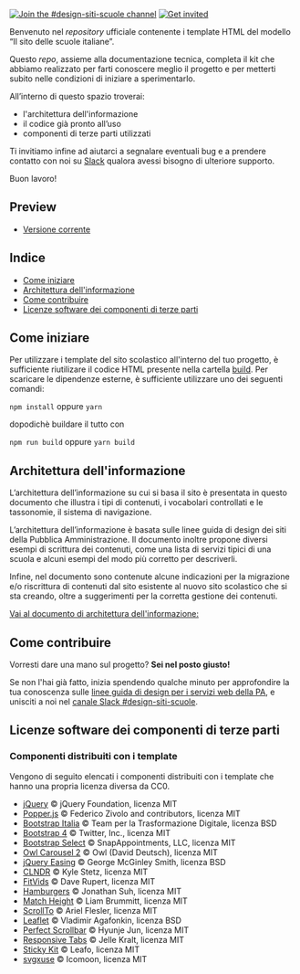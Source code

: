 [![Join the #design-siti-scuole channel](https://img.shields.io/badge/Slack%20channel-%23design-blue.svg)](https://app.slack.com/client/T6C27AXE0/CQ7J0KANT)
[![Get invited](https://slack.developers.italia.it/badge.svg)](https://slack.developers.italia.it/)

Benvenuto nel _repository_ ufficiale contenente i template HTML del modello “Il sito delle scuole italiane”.

Questo _repo_, assieme alla documentazione tecnica, completa il kit che abbiamo realizzato per farti conoscere meglio il progetto e per metterti subito nelle condizioni di iniziare a sperimentarlo.

All’interno di questo spazio troverai:

- l'architettura dell'informazione
- il codice già pronto all’uso
- componenti di terze parti utilizzati

Ti invitiamo infine ad aiutarci a segnalare eventuali bug e a prendere contatto con noi su [Slack](https://slack.developers.italia.it/) qualora avessi bisogno di ulteriore supporto.

Buon lavoro!

## Preview

- [Versione corrente](https://italia.github.io/design-scuole-pagine-statiche/)

## Indice

- [Come iniziare](#come-iniziare)
- [Architettura dell'informazione](#architettura-informazione)
- [Come contribuire](#come-contribuire)
- [Licenze software dei componenti di terze parti](#licenze-software-dei-componenti-di-terze-parti)

## Come iniziare

Per utilizzare i template del sito scolastico all'interno del tuo progetto, è sufficiente riutilizare il codice HTML presente nella cartella [build](https://github.com/italia/design-scuole-pagine-statiche/tree/main/build). Per scaricare le dipendenze esterne, è sufficiente utilizzare uno dei seguenti comandi:

`npm install` oppure `yarn`

dopodichè buildare il tutto con

`npm run build` oppure `yarn build`

## Architettura dell'informazione

L’architettura dell’informazione su cui si basa il sito è presentata in questo documento che illustra i tipi di contenuti, i vocabolari controllati e le tassonomie, il sistema di navigazione.

L’architettura dell’informazione è basata sulle linee guida di design dei siti della Pubblica Amministrazione. Il documento inoltre propone diversi esempi di scrittura dei contenuti, come una lista di servizi tipici di una scuola e alcuni esempi del modo più corretto per descriverli.

Infine, nel documento sono contenute alcune indicazioni per la migrazione e/o riscrittura di contenuti dal sito esistente al nuovo sito scolastico che si sta creando, oltre a suggerimenti per la corretta gestione dei contenuti.

[Vai al documento di architettura dell'informazione:](https://docs.google.com/spreadsheets/d/1MoayTY05SE4ixtgBsfsdngdrFJf_Z2KNvDkMF3tKfc8/edit?usp=sharing)

## Come contribuire

Vorresti dare una mano sul progetto? **Sei nel posto giusto!**
 
Se non l'hai già fatto, inizia spendendo qualche minuto per approfondire la tua conoscenza sulle
[linee guida di design per i servizi web della PA](https://docs.italia.it/italia/designers-italia/design-linee-guida-docs/),
e unisciti a noi nel [canale Slack #design-siti-scuole](https://app.slack.com/client/T6C27AXE0/CQ7J0KANT).

## Licenze software dei componenti di terze parti

### Componenti distribuiti con i template

Vengono di seguito elencati i componenti distribuiti con i template che hanno una propria licenza diversa da CC0.

- [jQuery](https://jquery.com/) © jQuery Foundation, licenza MIT
- [Popper.js](https://popper.js.org/) © Federico Zivolo and contributors, licenza MIT
- [Bootstrap Italia](https://italia.github.io/bootstrap-italia/) © Team per la Trasformazione Digitale, licenza BSD
- [Bootstrap 4](https://getbootstrap.com/) © Twitter, Inc., licenza MIT
- [Bootstrap Select](https://developer.snapappointments.com/bootstrap-select/) © SnapAppointments, LLC, licenza MIT
- [Owl Carousel 2](https://owlcarousel2.github.io/OwlCarousel2/) © Owl (David Deutsch), licenza MIT
- [jQuery Easing](http://gsgd.co.uk/sandbox/jquery/easing/) © George McGinley Smith, licenza BSD
- [CLNDR](https://kylestetz.github.io/CLNDR/) © Kyle Stetz, licenza MIT
- [FitVids](http://fitvidsjs.com/) © Dave Rupert, licenza MIT
- [Hamburgers](https://jonsuh.com/hamburgers/) © Jonathan Suh, licenza MIT
- [Match Height](https://brm.io/jquery-match-height/) © Liam Brummitt, licenza MIT
- [ScrollTo](https://github.com/flesler/jquery.scrollTo) © Ariel Flesler, licenza MIT
- [Leaflet](https://leafletjs.com/) © Vladimir Agafonkin, licenza BSD
- [Perfect Scrollbar](https://github.com/mdbootstrap/perfect-scrollbar/) © Hyunje Jun, licenza MIT
- [Responsive Tabs](http://jellekralt.github.io/Responsive-Tabs/) © Jelle Kralt, licenza MIT
- [Sticky Kit](https://leafo.net/sticky-kit/) © Leafo, licenza MIT
- [svgxuse](https://icomoon.io/svgxuse-demo/) © Icomoon, licenza MIT
